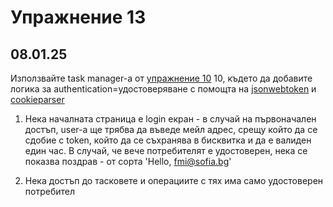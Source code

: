 # Упражнение 13

## 08.01.25
Използвайте task manager-a от [упражнение 10](https://github.com/FMIjs/advanced-javascript-2024-2025/tree/master/week10/exercise) 10, където да добавите логика за authentication=удостоверяване с помощта на  [jsonwebtoken](https://www.npmjs.com/package/jsonwebtoken) и [cookieparser](https://www.npmjs.com/package/cookie-parser)

1. Нека началната страница е login екран - в случай на първоначален достъп, user-a ще трябва да въведе мейл адрес, срещу който да се сдобие с token, който да се съхранява в бисквитка и да е валиден един час. В случай, че вече потребителят е удостоверен, нека се показва поздрав - от сорта 'Hello, fmi@sofia.bg'

2. Нека достъп до тасковете и операциите с тях има само удостоверен потребител
